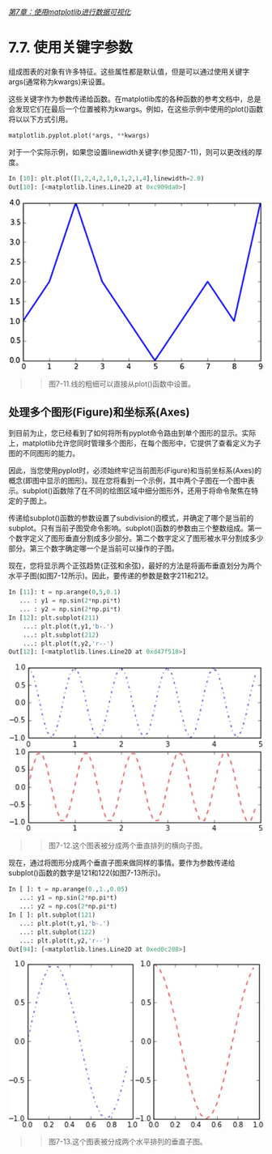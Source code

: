 
[*第7章：使用matplotlib进行数据可视化*](./README.md)


# 7.7. 使用关键字参数

组成图表的对象有许多特征。这些属性都是默认值，但是可以通过使用关键字args(通常称为kwargs)来设置。

这些关键字作为参数传递给函数。在matplotlib库的各种函数的参考文档中，总是会发现它们在最后一个位置被称为kwargs。例如，在这些示例中使用的plot()函数将以以下方式引用。
```python
matplotlib.pyplot.plot(*args, **kwargs)
```

对于一个实际示例，如果您设置linewidth关键字(参见图7-11)，则可以更改线的厚度。
```python
In [10]: plt.plot([1,2,4,2,1,0,1,2,1,4],linewidth=2.0)
Out[10]: [<matplotlib.lines.Line2D at 0xc909da0>]
```

![Figure 7-11](images/figure-7-11.png)
>> 图7-11.线的粗细可以直接从plot()函数中设置。


## 处理多个图形(Figure)和坐标系(Axes)

到目前为止，您已经看到了如何将所有pyplot命令路由到单个图形的显示。实际上，matplotlib允许您同时管理多个图形，在每个图形中，它提供了查看定义为子图的不同图形的能力。

因此，当您使用pyplot时，必须始终牢记当前图形(Figure)和当前坐标系(Axes)的概念(即图中显示的图形)。现在您将看到一个示例，其中两个子图在一个图中表示。subplot()函数除了在不同的绘图区域中细分图形外，还用于将命令聚焦在特定的子图上。

传递给subplot()函数的参数设置了subdivision的模式，并确定了哪个是当前的subplot。只有当前子图受命令影响。subplot()函数的参数由三个整数组成。第一个数字定义了图形垂直分割成多少部分。第二个数字定义了图形被水平分割成多少部分。第三个数字确定哪一个是当前可以操作的子图。

现在，您将显示两个正弦趋势(正弦和余弦)，最好的方法是将画布垂直划分为两个水平子图(如图7-12所示)。因此，要传递的参数是数字211和212。

```python
In [11]: t = np.arange(0,5,0.1)
   ... : y1 = np.sin(2*np.pi*t)
   ... : y2 = np.sin(2*np.pi*t)
In [12]: plt.subplot(211)
    ...: plt.plot(t,y1,'b-.')
    ...: plt.subplot(212)
    ...: plt.plot(t,y2,'r--')
Out[12]: [<matplotlib.lines.Line2D at 0xd47f518>]
```

![Figure 7-12](images/figure-7-12.png)
>> 图7-12.这个图表被分成两个垂直排列的横向子图。

现在，通过将图形分成两个垂直子图来做同样的事情。要作为参数传递给subplot()函数的数字是121和122(如图7-13所示)。

```python
In [ ]: t = np.arange(0.,1.,0.05)
   ...: y1 = np.sin(2*np.pi*t)
   ...: y2 = np.cos(2*np.pi*t)
In [ ]: plt.subplot(121)
   ...: plt.plot(t,y1,'b-.')
   ...: plt.subplot(122)
   ...: plt.plot(t,y2,'r--')
Out[94]: [<matplotlib.lines.Line2D at 0xed0c208>]
```

![Figure 7-13](images/figure-7-13.png)
>> 图7-13.这个图表被分成两个水平排列的垂直子图。

